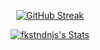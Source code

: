 <div align=center>
 
[![GitHub Streak](https://streak-stats.demolab.com/?user=DenverCoder1&theme=dark)](https://git.io/streak-stats)

[![fkstndnjs's Stats](https://github-readme-stats.vercel.app/api?username=fkstndnjs&show_icons=true&theme=gruvbox)](https://github.com/fkstndnjs?tab=repositories)
 
</div>
